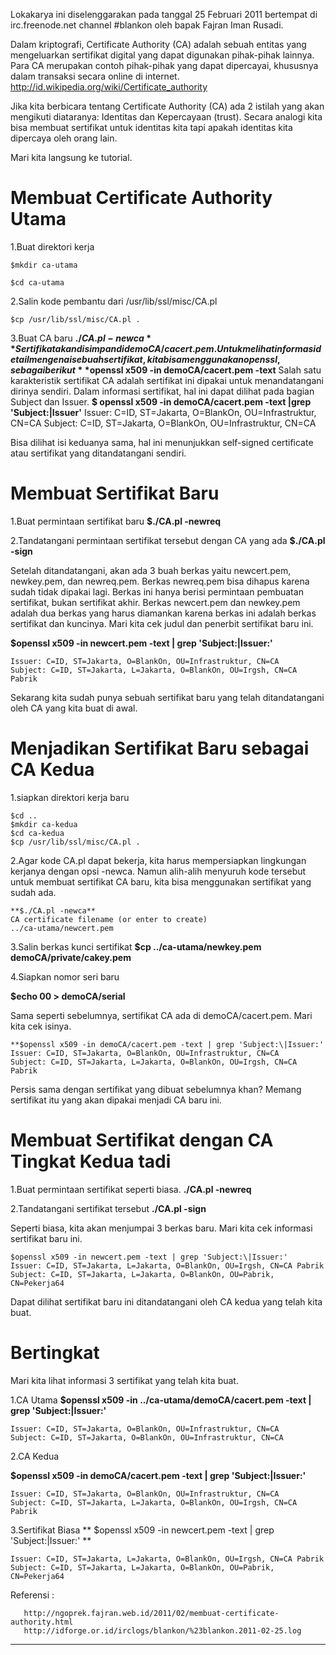  Lokakarya ini diselenggarakan pada tanggal 25 Februari 2011 bertempat di irc.freenode.net channel #blankon oleh bapak Fajran Iman Rusadi.

Dalam kriptografi, Certificate Authority (CA) adalah sebuah entitas yang mengeluarkan sertifikat digital yang dapat digunakan pihak-pihak lainnya. Para CA merupakan contoh pihak-pihak yang dapat dipercayai, khususnya dalam transaksi secara online di internet.​http://id.wikipedia.org/wiki/Certificate_authority

Jika kita berbicara tentang Certificate Authority (CA) ada 2 istilah yang akan mengikuti diataranya: Identitas dan Kepercayaan (trust). Secara analogi kita bisa membuat sertifikat untuk identitas kita tapi apakah identitas kita dipercaya oleh orang lain.

Mari kita langsung ke tutorial. 

# Membuat Certificate Authority Utama
1.Buat direktori kerja 
  ```
$mkdir ca-utama
```
```
$cd ca-utama
```

2.Salin kode pembantu dari /usr/lib/ssl/misc/CA.pl 
```
$cp /usr/lib/ssl/misc/CA.pl .
```

3.Buat CA baru **$./CA.pl -newca** 
Sertifikat akan disimpan di demoCA/cacert.pem. Untuk melihat informasi detail mengenai sebuah sertifikat, kita bisa menggunakan openssl, sebagai berikut
**$openssl x509 -in demoCA/cacert.pem -text**
Salah satu karakteristik sertifikat CA adalah sertifikat ini dipakai untuk menandatangani dirinya sendiri. Dalam informasi sertifikat, hal ini dapat dilihat pada bagian Subject dan Issuer.
**$ openssl x509 -in demoCA/cacert.pem -text |grep 'Subject:\|Issuer'**
Issuer: C=ID, ST=Jakarta, O=BlankOn, OU=Infrastruktur, CN=CA
Subject: C=ID, ST=Jakarta, O=BlankOn, OU=Infrastruktur, CN=CA

Bisa dilihat isi keduanya sama, hal ini menunjukkan self-signed certificate atau sertifikat yang ditandatangani sendiri.

# Membuat Sertifikat Baru

1.Buat permintaan sertifikat baru 
**$./CA.pl -newreq**

2.Tandatangani permintaan sertifikat tersebut dengan CA yang ada 
**$./CA.pl -sign**

Setelah ditandatangani, akan ada 3 buah berkas yaitu newcert.pem, newkey.pem, dan newreq.pem. Berkas newreq.pem bisa dihapus karena sudah tidak dipakai lagi. Berkas ini hanya berisi permintaan pembuatan sertifikat, bukan sertifikat akhir. Berkas newcert.pem dan newkey.pem adalah dua berkas yang harus diamankan karena berkas ini adalah berkas sertifikat dan kuncinya.
Mari kita cek judul dan penerbit sertifikat baru ini.

**$openssl x509 -in newcert.pem -text | grep 'Subject:\|Issuer:'**
```
Issuer: C=ID, ST=Jakarta, O=BlankOn, OU=Infrastruktur, CN=CA
Subject: C=ID, ST=Jakarta, L=Jakarta, O=BlankOn, OU=Irgsh, CN=CA Pabrik
```
Sekarang kita sudah punya sebuah sertifikat baru yang telah ditandatangani oleh CA yang kita buat di awal.

# Menjadikan Sertifikat Baru sebagai CA Kedua

1.siapkan direktori kerja baru 
```
$cd ..
$mkdir ca-kedua
$cd ca-kedua
$cp /usr/lib/ssl/misc/CA.pl .
```
2.Agar kode CA.pl dapat bekerja, kita harus mempersiapkan lingkungan kerjanya dengan opsi -newca. Namun alih-alih menyuruh kode tersebut untuk membuat sertifikat CA baru, kita bisa menggunakan sertifikat yang sudah ada. 
```
**$./CA.pl -newca**
CA certificate filename (or enter to create)
../ca-utama/newcert.pem
```

3.Salin berkas kunci sertifikat 
**$cp ../ca-utama/newkey.pem demoCA/private/cakey.pem**

4.Siapkan nomor seri baru 

**$echo 00 > demoCA/serial**

Sama seperti sebelumnya, sertifikat CA ada di demoCA/cacert.pem. Mari kita cek isinya.
```
**$openssl x509 -in demoCA/cacert.pem -text | grep 'Subject:\|Issuer:'
Issuer: C=ID, ST=Jakarta, O=BlankOn, OU=Infrastruktur, CN=CA
Subject: C=ID, ST=Jakarta, L=Jakarta, O=BlankOn, OU=Irgsh, CN=CA Pabrik
```
Persis sama dengan sertifikat yang dibuat sebelumnya khan? Memang sertifikat itu yang akan dipakai menjadi CA baru ini.

# Membuat Sertifikat dengan CA Tingkat Kedua tadi

1.Buat permintaan sertifikat seperti biasa. 
**./CA.pl -newreq**

2.Tandatangani sertifikat tersebut 
**./CA.pl -sign**

Seperti biasa, kita akan menjumpai 3 berkas baru. Mari kita cek informasi sertifikat baru ini.
```
$openssl x509 -in newcert.pem -text | grep 'Subject:\|Issuer:'
Issuer: C=ID, ST=Jakarta, L=Jakarta, O=BlankOn, OU=Irgsh, CN=CA Pabrik
Subject: C=ID, ST=Jakarta, L=Jakarta, O=BlankOn, OU=Pabrik, CN=Pekerja64
```
Dapat dilihat sertifikat baru ini ditandatangani oleh CA kedua yang telah kita buat.

# Bertingkat

Mari kita lihat informasi 3 sertifikat yang telah kita buat.

1.CA Utama 
**$openssl x509 -in ../ca-utama/demoCA/cacert.pem -text | grep 'Subject:\|Issuer:'**
```
Issuer: C=ID, ST=Jakarta, O=BlankOn, OU=Infrastruktur, CN=CA
Subject: C=ID, ST=Jakarta, O=BlankOn, OU=Infrastruktur, CN=CA
```
2.CA Kedua 

**$openssl x509 -in demoCA/cacert.pem -text | grep 'Subject:\|Issuer:'**
```
Issuer: C=ID, ST=Jakarta, O=BlankOn, OU=Infrastruktur, CN=CA
Subject: C=ID, ST=Jakarta, L=Jakarta, O=BlankOn, OU=Irgsh, CN=CA Pabrik
```

3.Sertifikat Biasa 
** $openssl x509 -in newcert.pem -text | grep 'Subject:\|Issuer:' **
```
Issuer: C=ID, ST=Jakarta, L=Jakarta, O=BlankOn, OU=Irgsh, CN=CA Pabrik
Subject: C=ID, ST=Jakarta, L=Jakarta, O=BlankOn, OU=Pabrik, CN=Pekerja64
```
Referensi :
```
   ​http://ngoprek.fajran.web.id/2011/02/membuat-certificate-authority.html
   ​http://idforge.or.id/irclogs/blankon/%23blankon.2011-02-25.log
 ```



---
 



